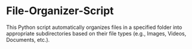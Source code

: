 # File-Organizer-Script
This Python script automatically organizes files in a specified folder into appropriate subdirectories based on their file types (e.g., Images, Videos, Documents, etc.).

